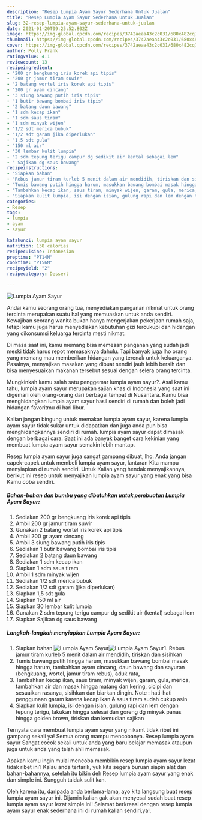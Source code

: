 ```yaml
---
description: "Resep Lumpia Ayam Sayur Sederhana Untuk Jualan"
title: "Resep Lumpia Ayam Sayur Sederhana Untuk Jualan"
slug: 32-resep-lumpia-ayam-sayur-sederhana-untuk-jualan
date: 2021-01-20T09:25:52.802Z
image: https://img-global.cpcdn.com/recipes/3742aeaa43c2c031/680x482cq70/lumpia-ayam-sayur-foto-resep-utama.jpg
thumbnail: https://img-global.cpcdn.com/recipes/3742aeaa43c2c031/680x482cq70/lumpia-ayam-sayur-foto-resep-utama.jpg
cover: https://img-global.cpcdn.com/recipes/3742aeaa43c2c031/680x482cq70/lumpia-ayam-sayur-foto-resep-utama.jpg
author: Polly Frank
ratingvalue: 4.1
reviewcount: 13
recipeingredient:
- "200 gr bengkuang iris korek api tipis"
- "200 gr jamur tiram suwir"
- "2 batang wortel iris korek api tipis"
- "200 gr ayam cincang"
- "3 siung bawang putih iris tipis"
- "1 butir bawang bombai iris tipis"
- "2 batang daun bawang"
- "1 sdm kecap ikan"
- "1 sdm saus tiram"
- "1 sdm minyak wijen"
- "1/2 sdt merica bubuk"
- "1/2 sdt garam jika diperlukan"
- "1,5 sdt gula"
- "150 ml air"
- "30 lembar kulit lumpia"
- "2 sdm tepung terigu campur dg sedikit air kental sebagai lem"
- " Sajikan dg saus bawang"
recipeinstructions:
- "Siapkan bahan"
- "Rebus jamur tiram kurleb 5 menit dalam air mendidih, tiriskan dan sisihkan"
- "Tumis bawang putih hingga harum, masukkan bawang bombai masak hingga harum, tambahkan ayam cincang, daun bawang dan sayuran (bengkuang, wortel, jamur tiram rebus), aduk rata,"
- "Tambahkan kecap ikan, saus tiram, minyak wijen, garam, gula, merica, tambahkan air dan masak hingga matang dan kering, cicipi dan sesuaikan rasanya, sisihkan dan biarkan dingin. Note : hati-hati penggunaan garam karena kecap ikan &amp; saus tiram sudah cukup asin"
- "Siapkan kulit lumpia, isi dengan isian, gulung rapi dan lem dengan tepung terigu, lakukan hingga selesai dan goreng dg minyak panas hingga golden brown, tiriskan dan kemudian sajikan"
categories:
- Resep
tags:
- lumpia
- ayam
- sayur

katakunci: lumpia ayam sayur 
nutrition: 138 calories
recipecuisine: Indonesian
preptime: "PT14M"
cooktime: "PT56M"
recipeyield: "2"
recipecategory: Dessert

---
```



![Lumpia Ayam Sayur](https://img-global.cpcdn.com/recipes/3742aeaa43c2c031/680x482cq70/lumpia-ayam-sayur-foto-resep-utama.jpg)

Andai kamu seorang orang tua, menyediakan panganan nikmat untuk orang tercinta merupakan suatu hal yang memuaskan untuk anda sendiri. Kewajiban seorang  wanita bukan hanya mengerjakan pekerjaan rumah saja, tetapi kamu juga harus menyediakan kebutuhan gizi tercukupi dan hidangan yang dikonsumsi keluarga tercinta mesti nikmat.

Di masa  saat ini, kamu memang bisa memesan panganan yang sudah jadi meski tidak harus repot memasaknya dahulu. Tapi banyak juga lho orang yang memang mau memberikan hidangan yang terenak untuk keluarganya. Pasalnya, menyajikan masakan yang dibuat sendiri jauh lebih bersih dan bisa menyesuaikan makanan tersebut sesuai dengan selera orang tercinta. 



Mungkinkah kamu salah satu penggemar lumpia ayam sayur?. Asal kamu tahu, lumpia ayam sayur merupakan sajian khas di Indonesia yang saat ini digemari oleh orang-orang dari berbagai tempat di Nusantara. Kamu bisa menghidangkan lumpia ayam sayur hasil sendiri di rumah dan boleh jadi hidangan favoritmu di hari libur.

Kalian jangan bingung untuk memakan lumpia ayam sayur, karena lumpia ayam sayur tidak sukar untuk didapatkan dan juga anda pun bisa menghidangkannya sendiri di rumah. lumpia ayam sayur dapat dimasak dengan berbagai cara. Saat ini ada banyak banget cara kekinian yang membuat lumpia ayam sayur semakin lebih mantap.

Resep lumpia ayam sayur juga sangat gampang dibuat, lho. Anda jangan capek-capek untuk membeli lumpia ayam sayur, lantaran Kita mampu menyiapkan di rumah sendiri. Untuk Kalian yang hendak menyajikannya, berikut ini resep untuk menyajikan lumpia ayam sayur yang enak yang bisa Kamu coba sendiri.

<!--inarticleads1-->

##### Bahan-bahan dan bumbu yang dibutuhkan untuk pembuatan Lumpia Ayam Sayur:

1. Sediakan 200 gr bengkuang iris korek api tipis
1. Ambil 200 gr jamur tiram suwir
1. Gunakan 2 batang wortel iris korek api tipis
1. Ambil 200 gr ayam cincang
1. Ambil 3 siung bawang putih iris tipis
1. Sediakan 1 butir bawang bombai iris tipis
1. Sediakan 2 batang daun bawang
1. Sediakan 1 sdm kecap ikan
1. Siapkan 1 sdm saus tiram
1. Ambil 1 sdm minyak wijen
1. Sediakan 1/2 sdt merica bubuk
1. Sediakan 1/2 sdt garam (jika diperlukan)
1. Siapkan 1,5 sdt gula
1. Siapkan 150 ml air
1. Siapkan 30 lembar kulit lumpia
1. Gunakan 2 sdm tepung terigu campur dg sedikit air (kental) sebagai lem
1. Siapkan  Sajikan dg saus bawang




<!--inarticleads2-->

##### Langkah-langkah menyiapkan Lumpia Ayam Sayur:

1. Siapkan bahan
<img src="https://img-global.cpcdn.com/steps/2beb552e49c7434d/160x128cq70/lumpia-ayam-sayur-langkah-memasak-1-foto.jpg" alt="Lumpia Ayam Sayur"><img src="https://img-global.cpcdn.com/steps/504a6669d349a7ae/160x128cq70/lumpia-ayam-sayur-langkah-memasak-1-foto.jpg" alt="Lumpia Ayam Sayur">1. Rebus jamur tiram kurleb 5 menit dalam air mendidih, tiriskan dan sisihkan
1. Tumis bawang putih hingga harum, masukkan bawang bombai masak hingga harum, tambahkan ayam cincang, daun bawang dan sayuran (bengkuang, wortel, jamur tiram rebus), aduk rata,
1. Tambahkan kecap ikan, saus tiram, minyak wijen, garam, gula, merica, tambahkan air dan masak hingga matang dan kering, cicipi dan sesuaikan rasanya, sisihkan dan biarkan dingin. Note : hati-hati penggunaan garam karena kecap ikan &amp; saus tiram sudah cukup asin
1. Siapkan kulit lumpia, isi dengan isian, gulung rapi dan lem dengan tepung terigu, lakukan hingga selesai dan goreng dg minyak panas hingga golden brown, tiriskan dan kemudian sajikan




Ternyata cara membuat lumpia ayam sayur yang nikamt tidak ribet ini gampang sekali ya! Semua orang mampu mencobanya. Resep lumpia ayam sayur Sangat cocok sekali untuk anda yang baru belajar memasak ataupun juga untuk anda yang telah ahli memasak.

Apakah kamu ingin mulai mencoba membikin resep lumpia ayam sayur lezat tidak ribet ini? Kalau anda tertarik, yuk kita segera buruan siapin alat dan bahan-bahannya, setelah itu bikin deh Resep lumpia ayam sayur yang enak dan simple ini. Sungguh taidak sulit kan. 

Oleh karena itu, daripada anda berlama-lama, ayo kita langsung buat resep lumpia ayam sayur ini. Dijamin kalian gak akan menyesal sudah buat resep lumpia ayam sayur lezat simple ini! Selamat berkreasi dengan resep lumpia ayam sayur enak sederhana ini di rumah kalian sendiri,ya!.

